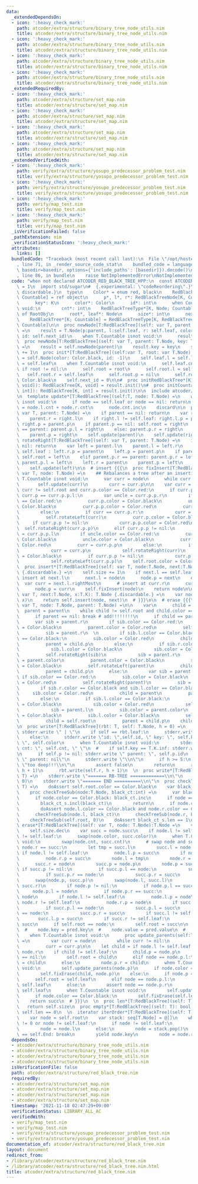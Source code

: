 ```yaml
---
data:
  _extendedDependsOn:
  - icon: ':heavy_check_mark:'
    path: atcoder/extra/structure/binary_tree_node_utils.nim
    title: atcoder/extra/structure/binary_tree_node_utils.nim
  - icon: ':heavy_check_mark:'
    path: atcoder/extra/structure/binary_tree_node_utils.nim
    title: atcoder/extra/structure/binary_tree_node_utils.nim
  - icon: ':heavy_check_mark:'
    path: atcoder/extra/structure/binary_tree_node_utils.nim
    title: atcoder/extra/structure/binary_tree_node_utils.nim
  - icon: ':heavy_check_mark:'
    path: atcoder/extra/structure/binary_tree_node_utils.nim
    title: atcoder/extra/structure/binary_tree_node_utils.nim
  _extendedRequiredBy:
  - icon: ':heavy_check_mark:'
    path: atcoder/extra/structure/set_map.nim
    title: atcoder/extra/structure/set_map.nim
  - icon: ':heavy_check_mark:'
    path: atcoder/extra/structure/set_map.nim
    title: atcoder/extra/structure/set_map.nim
  - icon: ':heavy_check_mark:'
    path: atcoder/extra/structure/set_map.nim
    title: atcoder/extra/structure/set_map.nim
  - icon: ':heavy_check_mark:'
    path: atcoder/extra/structure/set_map.nim
    title: atcoder/extra/structure/set_map.nim
  _extendedVerifiedWith:
  - icon: ':heavy_check_mark:'
    path: verify/extra/structure/yosupo_predecessor_problem_test.nim
    title: verify/extra/structure/yosupo_predecessor_problem_test.nim
  - icon: ':heavy_check_mark:'
    path: verify/extra/structure/yosupo_predecessor_problem_test.nim
    title: verify/extra/structure/yosupo_predecessor_problem_test.nim
  - icon: ':heavy_check_mark:'
    path: verify/map_test.nim
    title: verify/map_test.nim
  - icon: ':heavy_check_mark:'
    path: verify/map_test.nim
    title: verify/map_test.nim
  _isVerificationFailed: false
  _pathExtension: nim
  _verificationStatusIcon: ':heavy_check_mark:'
  attributes:
    links: []
  bundledCode: "Traceback (most recent call last):\n  File \"/opt/hostedtoolcache/Python/3.10.1/x64/lib/python3.10/site-packages/onlinejudge_verify/documentation/build.py\"\
    , line 71, in _render_source_code_stat\n    bundled_code = language.bundle(stat.path,\
    \ basedir=basedir, options={'include_paths': [basedir]}).decode()\n  File \"/opt/hostedtoolcache/Python/3.10.1/x64/lib/python3.10/site-packages/onlinejudge_verify/languages/nim.py\"\
    , line 86, in bundle\n    raise NotImplementedError\nNotImplementedError\n"
  code: "when not declared ATCODER_RED_BLACK_TREE_HPP:\n  const ATCODER_RED_BLACK_TREE_HPP*\
    \ = 1\n  import std/sugar\n#  {.experimental: \"codeReordering\".}\n  {.push inline,\
    \ discardable.}\n  type\n    Color* = enum red, black\n    RedBlackTreeNode*[K;\
    \ Countable] = ref object\n      p*, l*, r*: RedBlackTreeNode[K, Countable]\n\
    \      key*: K\n      color*: Color\n      id*: int\n      when Countable isnot\
    \ void:\n        cnt*: int\n    RedBlackTreeType*[K, Node; Countable] = object\
    \ of RootObj\n      root*, leaf*: Node\n      size*: int\n      next_id*: int\n\
    \    RedBlackTree*[K; Countable] = RedBlackTreeType[K, RedBlackTreeNode[K, Countable],\
    \ Countable]\n\n  proc newNode[T:RedBlackTree](self: var T, parent: T.Node): T.Node\
    \ =\n    result = T.Node(p:parent, l:self.leaf, r: self.leaf, color: Color.red,\
    \ id: self.next_id)\n    when T.Countable isnot void:\n      result.cnt = 1\n\n\
    \  proc newNode[T:RedBlackTree](self: var T, parent: T.Node, key: T.K): T.Node\
    \ =\n    result = self.newNode(parent)\n    result.key = key\n    self.next_id\
    \ += 1\n  proc init*[T:RedBlackTree](self:var T, root: var T.Node) =\n    self.leaf\
    \ = self.Node(color: Color.black, id: -1)\n    self.leaf.l = self.leaf\n    self.leaf.r\
    \ = self.leaf\n    when T.Countable isnot void:\n      self.leaf.cnt = 0\n   \
    \ if root != nil:\n      self.root = root\n      self.root.l = self.leaf\n   \
    \   self.root.r = self.leaf\n      self.root.p = nil\n      self.root.color =\
    \ Color.black\n    self.next_id = 0\n\n#  proc initRedBlackTree*[K](root:RedBlackTreeNode[K,\
    \ void]): RedBlackTree[K, void] = result.init()\n#  proc initCountableRedBlackTree*[K](root:RedBlackTreeNode[K,\
    \ int]): RedBlackTree[K, int] = result.init()\n\n  include atcoder/extra/structure/binary_tree_node_utils\n\
    \n  template update*[T:RedBlackTree](self:T, node: T.Node) =\n    when T.Countable\
    \ isnot void:\n      if node == self.leaf or node == nil: return\n      node.cnt\
    \ = node.l.cnt + node.r.cnt\n      node.cnt.inc\n    discard\n\n  proc rotateLeft[T:RedBlackTree](self:\
    \ var T, parent: T.Node) =\n    if parent == nil: return\n    var right = parent.r\n\
    \    parent.r = right.l\n    if right.l != self.leaf: right.l.p = parent\n   \
    \ right.p = parent.p\n    if parent.p == nil: self.root = right\n    elif parent.p.l\
    \ == parent: parent.p.l = right\n    else: parent.p.r = right\n    right.l = parent\n\
    \    parent.p = right\n    self.update(parent)\n    self.update(right)\n\n  proc\
    \ rotateRight[T:RedBlackTree](self: var T, parent: T.Node) =\n    if parent ==\
    \ nil: return\n    var left = parent.l\n    parent.l = left.r\n    if left.r !=\
    \ self.leaf : left.r.p = parent\n    left.p = parent.p\n    if parent.p == nil:\
    \ self.root = left\n    elif parent.p.r == parent: parent.p.r = left\n    else:\
    \ parent.p.l = left\n    left.r = parent\n    parent.p = left\n    self.update(parent)\n\
    \    self.update(left)\n\n  # insert {{{\n  proc fixInsert[T:RedBlackTree](self:\
    \ var T, node: T.Node) =\n    ## Rebalances a tree after an insertion\n    if\
    \ T.Countable isnot void:\n      var curr = node\n      while curr != nil:\n \
    \       self.update(curr)\n        curr = curr.p\n\n    var curr = node\n    while\
    \ curr != self.root and curr.p.color == Color.red:\n      if curr.p.p != nil and\
    \ curr.p == curr.p.p.l:\n        var uncle = curr.p.p.r\n        if uncle.color\
    \ == Color.red:\n          curr.p.color = Color.black\n          uncle.color =\
    \ Color.black\n          curr.p.p.color = Color.red\n          curr = curr.p.p\n\
    \        else:\n          if curr == curr.p.r:\n            curr = curr.p\n  \
    \          self.rotateLeft(curr)\n          curr.p.color = Color.black\n     \
    \     if curr.p.p != nil:\n            curr.p.p.color = Color.red\n          \
    \  self.rotateRight(curr.p.p)\n      elif curr.p.p != nil:\n        var uncle\
    \ = curr.p.p.l\n        if uncle.color == Color.red:\n          curr.p.color =\
    \ Color.black\n          uncle.color = Color.black\n          curr.p.p.color =\
    \ Color.red\n          curr = curr.p.p\n        else:\n          if curr == curr.p.l:\n\
    \            curr = curr.p\n            self.rotateRight(curr)\n          curr.p.color\
    \ = Color.black\n          if curr.p.p != nil:\n            curr.p.p.color = Color.red\n\
    \            self.rotateLeft(curr.p.p)\n    self.root.color = Color.black\n\n\n\
    \  proc insert*[T:RedBlackTree](self: var T, node:T.Node, next:T.Node): T.Node\
    \ {.discardable.} =\n    self.size += 1\n    if next.l == self.leaf:\n      #\
    \ insert at next.l\n      next.l = node\n      node.p = next\n    else:\n    \
    \  var curr = next.l.rightMost\n      # insert at curr.r\n      curr.r = node\n\
    \      node.p = curr\n    self.fixInsert(node)\n    return node\n\n  proc insert*[T:RedBlackTree](self:\
    \ var T, next:T.Node, x:T.K): T.Node {.discardable.} =\n    var node = self.newNode(T.Node(nil),\
    \ x)\n    return self.insert(node, next)\n  # }}}\n\n  # erase {{{\n  proc fixErase*[T:RedBlackTree](self:\
    \ var T, node: T.Node, parent: T.Node) =\n\n    var\n      child = node\n    \
    \  parent = parent\n    while child != self.root and child.color == Color.black:\n\
    \      if parent == nil: break # add!!!!!!!!\n      if child == parent.l:\n  \
    \      var sib = parent.r\n        if sib.color == Color.red:\n          sib.color\
    \ = Color.black\n          parent.color = Color.red\n          self.rotateLeft(parent)\n\
    \          sib = parent.r\n  \n        if sib.l.color == Color.black and sib.r.color\
    \ == Color.black:\n          sib.color = Color.red\n          child = parent\n\
    \          parent = child.p\n        else:\n          if sib.r.color == Color.black:\n\
    \            sib.l.color = Color.black\n            sib.color = Color.red\n  \
    \          self.rotateRight(sib)\n            sib = parent.r\n          sib.color\
    \ = parent.color\n          parent.color = Color.black\n          sib.r.color\
    \ = Color.black\n          self.rotateLeft(parent)\n          child = self.root\n\
    \          parent = child.p\n      else:\n        var sib = parent.l\n       \
    \ if sib.color == Color.red:\n          sib.color = Color.black\n          parent.color\
    \ = Color.red\n          self.rotateRight(parent)\n          sib = parent.l\n\n\
    \        if sib.r.color == Color.black and sib.l.color == Color.black:\n     \
    \     sib.color = Color.red\n          child = parent\n          parent = child.p\n\
    \        else:\n          if sib.l.color == Color.black:\n            sib.r.color\
    \ = Color.black\n            sib.color = Color.red\n            self.rotateLeft(sib)\n\
    \            sib = parent.l\n          sib.color = parent.color\n          parent.color\
    \ = Color.black\n          sib.l.color = Color.black\n          self.rotateRight(parent)\n\
    \          child = self.root\n          parent = child.p\n    child.color = Color.black\n\
    \n  proc write*[T:RedBlackTree](rbt: T, self: T.Node, h = 0) =\n    for i in 0..<h:\
    \ stderr.write \" | \"\n    if self == rbt.leaf:\n      stderr.write \"*\\n\"\n\
    \    else:\n      stderr.write \"id: \",self.id, \" key: \", self.key, \" color:\
    \ \", self.color\n      when T.Countable isnot void:\n        stderr.write \"\
    \ cnt: \", self.cnt, \" \"\n  #    if self.key == T.K.inf: stderr.write \"inf\"\
    \n      if self.p != nil: stderr.write \" parent: \", self.p.id\n      else: stderr.write\
    \ \" parent: nil\"\n      stderr.write \"\\n\"\n      if h >= 5:\n        stderr.write\
    \ \"too deep!!!\\n\"\n        assert false\n        return\n      rbt.write(self.l,\
    \ h + 1)\n      rbt.write(self.r, h + 1)\n  \n  proc write*[T:RedBlackTree](self:\
    \ T) =\n    stderr.write \"======= RB-TREE =============\\n\"\n    self.write(self.root,\
    \ 0)\n    stderr.write \"======= END ==========\\n\"\n  proc checkTree*[T:RedBlackTree](self:\
    \ T) =\n    doAssert self.root.color == Color.black\n    var black_ct_s = initHashSet[int]()\n\
    \    proc checkTreeSub(node:T.Node, black_ct:int) =\n      var black_ct = black_ct\n\
    \      if node.color == Color.black: black_ct.inc\n      if node == self.leaf:\n\
    \        black_ct_s.incl(black_ct)\n        return\n      if node.color == Color.red:\n\
    \        doAssert node.l.color == Color.black and node.r.color == Color.black\n\
    \      checkTreeSub(node.l, black_ct)\n      checkTreeSub(node.r, black_ct)\n\
    \    checkTreeSub(self.root, 0)\n    doAssert black_ct_s.len == 1\n\n  \n  proc\
    \ erase*[T:RedBlackTree](self: var T, node: T.Node):T.Node =\n    var node = node\n\
    \    self.size.dec\n    var succ = node.succ\n    if node.l != self.leaf and node.r\
    \ != self.leaf:\n      swap(node.color, succ.color)\n      when T.Countable isnot\
    \ void:\n        swap(node.cnt, succ.cnt)\n      # swap node and succ\n      if\
    \ node.r == succ:\n        let tmp = succ.l\n        succ.l = node.l\n       \
    \ if node.l != self.leaf:\n          node.l.p = succ\n        if node.r != self.leaf:\n\
    \          node.r.p = succ\n        node.l = tmp\n        node.r = succ.r\n  \
    \      succ.r = node\n        succ.p = node.p\n        node.p = succ\n       \
    \ if succ.p != nil:\n          if succ.p.l == node:\n            succ.p.l = succ\n\
    \          if succ.p.r == node:\n            succ.p.r = succ\n      else:\n  \
    \      swap(node.p, succ.p)\n        swap(node.l, succ.l)\n        swap(node.r,\
    \ succ.r)\n        if node.p != nil:\n          if node.p.l == succ:\n       \
    \     node.p.l = node\n          if node.p.r == succ:\n            node.p.r =\
    \ node\n        if node.l != self.leaf:\n          node.l.p = node\n        if\
    \ node.r != self.leaf:\n          node.r.p = node\n        if succ.p != nil:\n\
    \          if succ.p.l == node:\n            succ.p.l = succ\n          if succ.p.r\
    \ == node:\n            succ.p.r = succ\n        if succ.l != self.leaf:\n   \
    \       succ.l.p = succ\n        if succ.r != self.leaf:\n          succ.r.p =\
    \ succ\n      if self.root == node:\n        self.root = succ\n\n  #    self.write()\n\
    \  #    node.key = pred.key\n  #    node.value = pred.value\n  #    node = pred\n\
    \    when T.Countable isnot void:\n      proc update_parents(self:T, node:T.Node)\
    \ =\n        var curr = node\n        while curr != nil:\n          self.update(curr)\n\
    \          curr = curr.p\n\n    let child = if node.l != self.leaf: node.l else:\
    \ node.r\n    if child != self.leaf:\n      child.p = node.p\n      if node.p\
    \ == nil:\n        self.root = child\n      elif node == node.p.l:\n        node.p.l\
    \ = child\n      else:\n        node.p.r = child\n      when T.Countable isnot\
    \ void:\n        self.update_parents(node.p)\n      if node.color == Color.black:\n\
    \        self.fixErase(child, node.p)\n    else:\n      if node.p == nil:\n  \
    \      self.root = self.leaf\n      elif node == node.p.l:\n        node.p.l =\
    \ self.leaf\n      else:\n        assert node == node.p.r\n        node.p.r =\
    \ self.leaf\n      when T.Countable isnot void:\n        self.update_parents(node.p)\n\
    \      if node.color == Color.black:\n        self.fixErase(self.leaf, node.p)\n\
    \    return succ\n  # }}}\n  \n  proc len*[T:RedBlackTree](self: T): int =\n \
    \   return self.size\n  proc empty*[T:RedBlackTree](self: T): bool =\n    return\
    \ self.len == 0\n  \n  iterator iterOrder*[T:RedBlackTree](self: T): auto =\n\
    \    var node = self.root\n    var stack: seq[T.Node] = @[]\n    while stack.len()\
    \ != 0 or node != self.leaf:\n      if node != self.leaf:\n        stack.add(node)\n\
    \        node = node.l\n      else:\n        node = stack.pop()\n        if node\
    \ == self.End: break\n        yield node.key\n        node = node.r\n  {.pop.}\n"
  dependsOn:
  - atcoder/extra/structure/binary_tree_node_utils.nim
  - atcoder/extra/structure/binary_tree_node_utils.nim
  - atcoder/extra/structure/binary_tree_node_utils.nim
  - atcoder/extra/structure/binary_tree_node_utils.nim
  isVerificationFile: false
  path: atcoder/extra/structure/red_black_tree.nim
  requiredBy:
  - atcoder/extra/structure/set_map.nim
  - atcoder/extra/structure/set_map.nim
  - atcoder/extra/structure/set_map.nim
  - atcoder/extra/structure/set_map.nim
  timestamp: '2021-11-18 02:47:29+09:00'
  verificationStatus: LIBRARY_ALL_AC
  verifiedWith:
  - verify/map_test.nim
  - verify/map_test.nim
  - verify/extra/structure/yosupo_predecessor_problem_test.nim
  - verify/extra/structure/yosupo_predecessor_problem_test.nim
documentation_of: atcoder/extra/structure/red_black_tree.nim
layout: document
redirect_from:
- /library/atcoder/extra/structure/red_black_tree.nim
- /library/atcoder/extra/structure/red_black_tree.nim.html
title: atcoder/extra/structure/red_black_tree.nim
---
```

